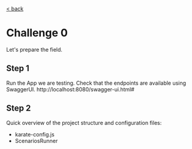 [< back](https://github.com/pmcabrales/gtworkshop/blob/master/README.md?at=master)

# Challenge 0

Let's prepare the field.

## Step 1
Run the App we are testing.
Check that the endpoints are available using SwaggerUI.
http://localhost:8080/swagger-ui.html#

## Step 2
Quick overview of the project structure and configuration files:
* karate-config.js
* ScenariosRunner